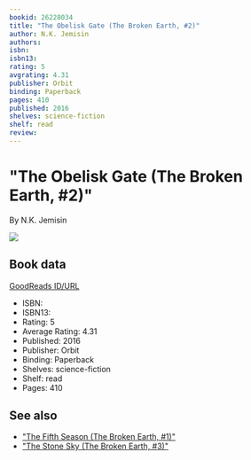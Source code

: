 ```yaml
---
bookid: 26228034
title: "The Obelisk Gate (The Broken Earth, #2)"
author: N.K. Jemisin
authors: 
isbn: 
isbn13: 
rating: 5
avgrating: 4.31
publisher: Orbit
binding: Paperback
pages: 410
published: 2016
shelves: science-fiction
shelf: read
review: 
---
```


# "The Obelisk Gate (The Broken Earth, #2)"

By N.K. Jemisin

![](https://i.gr-assets.com/images/S/compressed.photo.goodreads.com/books/1660867781l/26228034._SY475_.jpg)

## Book data

[GoodReads ID/URL](https://www.goodreads.com/book/show/26228034)

- ISBN: 
- ISBN13: 
- Rating: 5
- Average Rating: 4.31
- Published: 2016
- Publisher: Orbit
- Binding: Paperback
- Shelves: science-fiction
- Shelf: read
- Pages: 410


## See also

- ["The Fifth Season (The Broken Earth, #1)"](The_Fifth_Season_The_Broken_Earth__1.md)
- ["The Stone Sky (The Broken Earth, #3)"](The_Stone_Sky_The_Broken_Earth__3.md)
